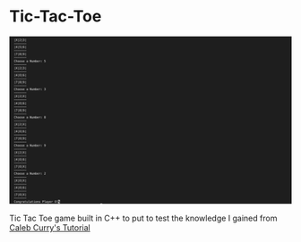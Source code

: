 # Tic-Tac-Toe

![Tic Tac Toe Project](https://github.com/iKarans/Tic-Tac-Toe/blob/main/TicTacToe.png)

Tic Tac Toe game built in C++ to put to test the knowledge I gained from <a href="https://www.youtube.com/watch?v=_bYFu9mBnr4">Caleb Curry's Tutorial</a>
